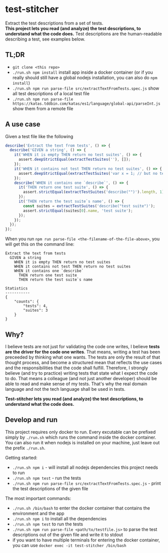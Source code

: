 # test-stitcher
Extract the test descriptions from a set of tests.  
**This project lets you read (and analyze) the test descriptions, to understand what the code does.**
Test descriptions are the human-readable describing a test, see examples below.

## TL;DR
- `git clone <this repo>`
- `./run.sh npm install` install app inside a docker container (or if you really should still have
  a global nodejs installation, you can also do `npm install`)
- `./run.sh npm run parse-file src/extractTextFromTests.spec.js`
  show all test descriptions of a local test file
- `./run.sh npm run parse-file https://katas.tddbin.com/katas/es1/language/global-api/parseInt.js`
  show them from a remote file

## A use case
Given a test file like the following
```javascript
describe('Extract the text from tests', () => {
  describe('GIVEN a string', () => {
    it('WHEN it is empty THEN return no test suites', () => {
      assert.deepStrictEqual(extractTestSuites(''), []);
    });
    it('WHEN it contains not test THEN return no test suites', () => {
      assert.deepStrictEqual(extractTestSuites('var x = 1; // but no test'), []);
    });
    describe('WHEN it contains one `describe`', () => {
      it('THEN return one test suite', () => {
        assert.strictEqual(extractTestSuites('describe("")').length, 1);
      });
      it('THEN return the test suite`s name', () => {
        const suites = extractTestSuites('describe("test suite")');
        assert.strictEqual(suites[0].name, 'test suite');
      });
    });
  });
});
```
When you run `npm run parse-file <the-filename-of-the-file-above>`, you will get this on the
command line:
```text
Extract the text from tests
  GIVEN a string
    WHEN it is empty THEN return no test suites
    WHEN it contains not test THEN return no test suites
    WHEN it contains one `describe`
      THEN return one test suite
      THEN return the test suite`s name

Statistics
-----------
{
    "counts": {
        "tests": 4,
        "suites": 3
    }
}
```

## Why?
I believe tests are not just for validating the code one writes, I believe **tests
are the driver for the code one writes**. That means, writing a test has been preceeded
by thinking what one wants. The tests are only the result of that thought process,
and become a structured mean that reflects the use cases and the responsibilities 
that the code shall fulfill. Therefore, I strongly believe (and try to practice) 
writing tests that state what I expect the code to do. That means a colleague (and not
just another developer) should be able to read and make sense of my tests.
That's why the real domain language and not the tech language shall be used in tests.

**__Test-stitcher__ lets you read (and analyze) the test descriptions, to understand what the code does.**

## Develop and run
This project requires only docker to run. Every excutable can be prefixed simply by `./run.sh`
which runs the command inside the docker container.
You can also run it when nodejs is installed on your machine, just leave out the prefix `./run.sh`.

Getting started:
- `./run.sh npm i` - will install all nodejs dependencies this project needs to run
- `./run.sh npm test` - run the tests
- `./run.sh npm run parse-file src/extractTextFromTests.spec.js` - print the test descriptions
  of the given file

The most important commands:
- `./run.sh /bin/bash` to enter the docker container that contains the environment and the app
- `./run.sh npm i` to install all the dependencies
- `./run.sh npm test` to run the tests
- `./run.sh npm run parse-file <path/to/testfile.js>` to parse the test descriptions out of the given file and write it to stdout
- if you want to have multiple terminals for entering the docker container, you can use `docker exec -it test-stitcher /bin/bash`